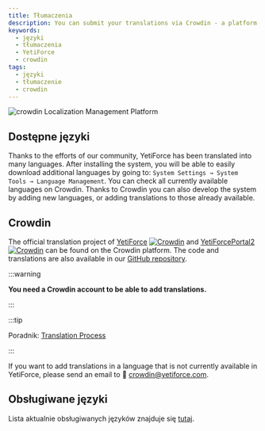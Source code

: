 ```yaml
---
title: Tłumaczenia
description: You can submit your translations via Crowdin - a platform that allows the Community to translate software into any language.
keywords:
  - języki
  - tłumaczenia
  - YetiForce
  - crowdin
tags:
  - języki
  - tłumaczenie
  - crowdin
---
```


![crowdin Localization Management Platform](https://support.crowdin.com/assets/logos/core-logo/png/crowdin-core-logo-cDark.png)

## Dostępne języki

Thanks to the efforts of our community, YetiForce has been translated into many languages. After installing the system, you will be able to easily download additional languages by going to: `System Settings → System Tools → Language Management`. You can check all currently available languages on Crowdin. Thanks to Crowdin you can also develop the system by adding new languages, or adding translations to those already available.

## Crowdin

The official translation project of [YetiForce](https://crowdin.com/project/yetiforcecrm) [![Crowdin](https://badges.crowdin.net/yetiforcecrm/localized.svg)](https://crowdin.com/project/yetiforcecrm) and [YetiForcePortal2](https://crowdin.com/project/yetiforceportal2) [![Crowdin](https://badges.crowdin.net/yetiforceportal2/localized.svg)](https://crowdin.com/project/yetiforceportal2) can be found on the Crowdin platform. The code and translations are also available in our [GitHub repository](https://github.com/YetiForceCompany/YetiForceCRM).

:::warning

**You need a Crowdin account to be able to add translations.**

:::

:::tip

Poradnik: [Translation Process](https://support.crowdin.com/crowdin-intro/#translation-process)

:::

If you want to add translations in a language that is not currently available in YetiForce, please send an email to 📧 crowdin@yetiforce.com.

## Obsługiwane języki

Lista aktualnie obsługiwanych języków znajduje się [tutaj](https://crowdin.com/project/yetiforcecrm).
